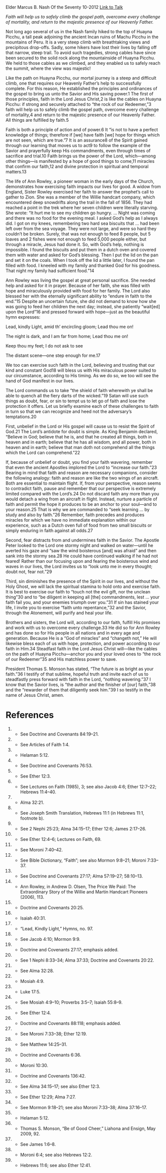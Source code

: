 Elder Marcus B. Nash
Of the Seventy
10-2012
[Link to Talk](https://www.churchofjesuschrist.org/study/general-conference/2012/10/by-faith-all-things-are-fulfilled?lang=eng)

_Faith will help us to safely climb the gospel path, overcome every challenge of mortality, and return to the majestic presence of our Heavenly Father._

Not long ago several of us in the Nash family hiked to the top of Huayna Picchu, a tall peak adjoining the ancient Incan ruins of Machu Picchu in the mountains of Peru. It is a very steep climb with breathtaking views and precipitous drop-offs. Sadly, some hikers have lost their lives by falling off that narrow, steep trail. To avoid such tragedies, strong cables have since been secured to the solid rock along the mountainside of Huayna Picchu. We held to those cables as we climbed, and they enabled us to safely reach the summit, where the view was majestic!

Like the path on Huayna Picchu, our mortal journey is a steep and difficult climb, one that requires our Heavenly Father’s help to successfully complete. For this reason, He established the principles and ordinances of the gospel to bring us unto the Savior and His saving power.1 The first of those principles, faith in the Lord Jesus Christ,2 is like the cables on Huayna Picchu: if strong and securely attached to “the rock of our Redeemer,”3 faith will help us to safely climb the gospel path, overcome every challenge of mortality,4 and return to the majestic presence of our Heavenly Father. All things are fulfilled by faith.5

Faith is both a principle of action and of power.6 It “is not to have a perfect knowledge of things; therefore if [we] have faith [we] hope for things which are not seen, which are true.”7 It is an assurance8 of the Spirit gained through our learning that moves us to act9 to follow the example of the Savior and prayerfully keep His commandments, even through times of sacrifice and trial.10 Faith brings us the power of the Lord, which—among other things—is manifested by a hope of good things to come,11 miracles that confirm our faith,12 and divine protection in spiritual and temporal matters.13

The life of Ann Rowley, a pioneer woman in the early days of the Church, demonstrates how exercising faith impacts our lives for good. A widow from England, Sister Rowley exercised her faith to answer the prophet’s call to gather to Zion. She was a member of the Willie handcart company, which encountered deep snowdrifts along the trail in the fall of 1856. They had reached a point in the trek where her seven children were literally starving. She wrote: “It hurt me to see my children go hungry. … Night was coming and there was no food for the evening meal. I asked God’s help as I always did. I got on my knees, remembering two hard sea biscuits that … had been left over from the sea voyage. They were not large, and were so hard they couldn’t be broken. Surely, that was not enough to feed 8 people, but 5 loaves and 2 fishes were not enough to feed 5,000 people either, but through a miracle, Jesus had done it. So, with God’s help, nothing is impossible. I found the biscuits and put them in a dutch oven and covered them with water and asked for God’s blessing. Then I put the lid on the pan and set it on the coals. When I took off the lid a little later, I found the pan filled with food. I kneeled with my family and thanked God for his goodness. That night my family had sufficient food.”14

Ann Rowley was living the gospel at great personal sacrifice. She needed help and asked for it in prayer. Because of her faith, she was filled with hope and miraculously provided with food for her family. The Lord also blessed her with the eternally significant ability to “endure in faith to the end.”15 Despite an uncertain future, she did not demand to know how she was going to feed her children the next day; instead, she patiently “wait[ed] upon the Lord”16 and pressed forward with hope—just as the beautiful hymn expresses:





Lead, kindly Light, amid th’ encircling gloom; Lead thou me on!

The night is dark, and I am far from home; Lead thou me on!

Keep thou my feet; I do not ask to see

The distant scene—one step enough for me.17







We too can exercise such faith in the Lord, believing and trusting that our kind and constant God18 will bless us with His miraculous power suited to our circumstance, according to His timing. As we do so, we too will see the hand of God manifest in our lives.

The Lord commands us to take “the shield of faith wherewith ye shall be able to quench all the fiery darts of the wicked.”19 Satan will use such things as doubt, fear, or sin to tempt us to let go of faith and lose the protection it offers. Let us briefly examine each of these challenges to faith in turn so that we can recognize and heed not the adversary’s temptations.20

First, unbelief in the Lord or His gospel will cause us to resist the Spirit of God.21 The Lord’s antidote for doubt is simple. As King Benjamin declared, “Believe in God; believe that he is, and that he created all things, both in heaven and in earth; believe that he has all wisdom, and all power, both in heaven and in earth; believe that man doth not comprehend all the things which the Lord can comprehend.”22

If, because of unbelief or doubt, you find your faith wavering, remember that even the ancient Apostles implored the Lord to “increase our faith.”23 Bearing in mind that faith and reason are necessary companions, consider the following analogy: faith and reason are like the two wings of an aircraft. Both are essential to maintain flight. If, from your perspective, reason seems to contradict faith, pause and remember that our perspective is extremely limited compared with the Lord’s.24 Do not discard faith any more than you would detach a wing from an aircraft in flight. Instead, nurture a particle of faith and permit the hope it produces to be an anchor to your soul—and to your reason.25 That is why we are commanded to “seek learning … by study and also by faith.”26 Remember, faith precedes and produces miracles for which we have no immediate explanation within our experience, such as a Dutch oven full of food from two small biscuits or simply enduring in faith against all odds.27

Second, fear distracts from and undermines faith in the Savior. The Apostle Peter looked to the Lord one stormy night and walked on water—until he averted his gaze and “saw the wind boisterous [and] was afraid” and then sank into the stormy sea.28 He could have continued walking if he had not feared! Rather than our focusing upon and fearing the boisterous wind and waves in our lives, the Lord invites us to “look unto me in every thought; doubt not, fear not.”29

Third, sin diminishes the presence of the Spirit in our lives, and without the Holy Ghost, we will lack the spiritual stamina to hold onto and exercise faith. It is best to exercise our faith to “touch not the evil gift, nor the unclean thing”30 and to “be diligent in keeping all [the] commandments, lest … your faith fail you, and your enemies triumph over you.”31 If sin has stained your life, I invite you to exercise “faith unto repentance,”32 and the Savior, through the Atonement, will purify and heal your life.

Brothers and sisters, the Lord will, according to our faith, fulfill His promises and work with us to overcome every challenge.33 He did so for Ann Rowley and has done so for His people in all nations and in every age and generation. Because He is a “God of miracles” and “changeth not,” He will likewise bless each of us with hope, protection, and power according to our faith in Him.34 Steadfast faith in the Lord Jesus Christ will—like the cables on the path of Huayna Picchu—anchor you and your loved ones to “the rock of our Redeemer”35 and His matchless power to save.

President Thomas S. Monson has stated, “The future is as bright as your faith.”36 I testify of that sublime, hopeful truth and invite each of us to steadfastly press forward with faith in the Lord, “nothing wavering.”37 I know that the Savior lives, is “the author and the finisher of [our] faith,”38 and the “rewarder of them that diligently seek him.”39 I so testify in the name of Jesus Christ, amen.

# References
1. - See Doctrine and Covenants 84:19–21.
2. - See Articles of Faith 1:4.
3. - Helaman 5:12.
4. - See Doctrine and Covenants 76:53.
5. - See Ether 12:3.
6. - See Lectures on Faith (1985), 3; see also Jacob 4:6; Ether 12:7–22; Hebrews 11:4–40.
7. - Alma 32:21.
8. - See Joseph Smith Translation, Hebrews 11:1 (in Hebrews 11:1, footnote b).
9. - See 2 Nephi 25:23; Alma 34:15–17; Ether 12:6; James 2:17–26.
10. - See Ether 12:4–6; Lectures on Faith, 69.
11. - See Moroni 7:40–42.
12. - See Bible Dictionary, “Faith”; see also Mormon 9:8–21; Moroni 7:33–37.
13. - See Doctrine and Covenants 27:17; Alma 57:19–27; 58:10–13.
14. - Ann Rowley, in Andrew D. Olsen, The Price We Paid: The Extraordinary Story of the Willie and Martin Handcart Pioneers (2006), 113.
15. - Doctrine and Covenants 20:25.
16. - Isaiah 40:31.
17. - “Lead, Kindly Light,” Hymns, no. 97.
18. - See Jacob 4:10; Mormon 9:9.
19. - Doctrine and Covenants 27:17; emphasis added.
20. - See 1 Nephi 8:33–34; Alma 37:33; Doctrine and Covenants 20:22.
21. - See Alma 32:28.
22. - Mosiah 4:9.
23. - Luke 17:5.
24. - See Mosiah 4:9–10; Proverbs 3:5–7; Isaiah 55:8–9.
25. - See Ether 12:4.
26. - Doctrine and Covenants 88:118; emphasis added.
27. - See Moroni 7:33–38; Ether 12:19.
28. - See Matthew 14:25–31.
29. - Doctrine and Covenants 6:36.
30. - Moroni 10:30.
31. - Doctrine and Covenants 136:42.
32. - See Alma 34:15–17; see also Ether 12:3.
33. - See Ether 12:29; Alma 7:27.
34. - See Mormon 9:18–21; see also Moroni 7:33–38; Alma 37:16–17.
35. - Helaman 5:12.
36. - Thomas S. Monson, “Be of Good Cheer,” Liahona and Ensign, May 2009, 92.
37. - See James 1:6–8.
38. - Moroni 6:4; see also Hebrews 12:2.
39. - Hebrews 11:6; see also Ether 12:41.